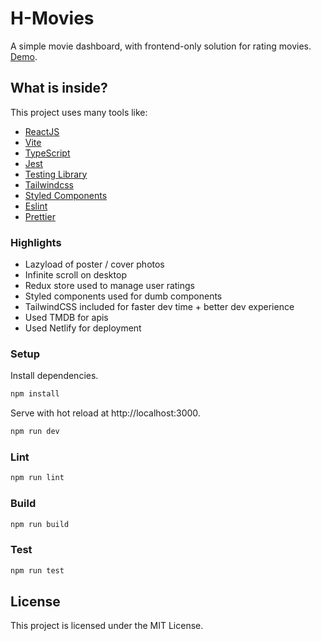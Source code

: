 # H-Movies

A simple movie dashboard, with frontend-only solution for rating movies. [Demo](https://determined-wright-3fb8e0.netlify.app/).

## What is inside?

This project uses many tools like:

- [ReactJS](https://reactjs.org)
- [Vite](https://vitejs.dev)
- [TypeScript](https://www.typescriptlang.org)
- [Jest](https://jestjs.io)
- [Testing Library](https://testing-library.com)
- [Tailwindcss](https://tailwindcss.com)
- [Styled Components](https://styled-components.com/)
- [Eslint](https://eslint.org)
- [Prettier](https://prettier.io)

### Highlights

- Lazyload of poster / cover photos
- Infinite scroll on desktop
- Redux store used to manage user ratings
- Styled components used for dumb components
- TailwindCSS included for faster dev time + better dev experience
- Used TMDB for apis
- Used Netlify for deployment

### Setup

Install dependencies.

```bash
npm install
```

Serve with hot reload at http://localhost:3000.

```bash
npm run dev
```

### Lint

```bash
npm run lint
```

### Build

```bash
npm run build
```

### Test

```bash
npm run test
```

## License

This project is licensed under the MIT License.
